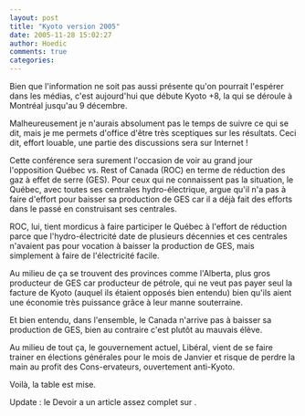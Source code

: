 ```yaml
---
layout: post
title: "Kyoto version 2005"
date: 2005-11-28 15:02:27
author: Hoedic
comments: true
categories: 
---
```



Bien que l'information ne soit pas aussi présente qu'on pourrait l'espérer dans les médias, c'est aujourd'hui que débute Kyoto +8, la  qui se déroule à Montréal jusqu'au 9 décembre.

Malheureusement je n'aurais absolument pas le temps de suivre ce qui se dit, mais je me permets d'office d'être très sceptiques sur les résultats. Ceci dit, effort louable, une partie des discussions sera  sur Internet !

Cette conférence sera surement l'occasion de voir au grand jour l'opposition Québec vs. Rest of Canada (ROC) en terme de réduction des gaz à effet de serre (GES). Pour ceux qui ne connaissent pas la situation, le Québec, avec toutes ses centrales hydro-électrique, argue qu'il n'a pas à faire d'effort pour baisser sa production de GES car il a déjà fait des efforts dans le passé en construisant ses centrales.

ROC, lui, tient mordicus à faire participer le Québec à l'effort de réduction parce que l'hydro-électricité date de plusieurs décennies et ces centrales n'avaient pas pour vocation à baisser la production de GES, mais simplement à faire de l'électricité facile.

Au milieu de ça se trouvent des provinces comme l'Alberta, plus gros producteur de GES car producteur de pétrole, qui ne veut pas payer seul la facture de Kyoto (auquel ils étaient opposés bien entendu) bien qu'ils aient une économie très puissance grâce à leur manne souterraine.

Et bien entendu, dans l'ensemble, le Canada n'arrive pas à baisser sa production de GES, bien au contraire c'est plutôt au mauvais élève.

Au milieu de tout ça, le gouvernement actuel, Libéral, vient de se faire trainer en élections générales pour le mois de Janvier et risque de perdre la main au profit des Cons-ervateurs, ouvertement anti-Kyoto.

Voilà, la table est mise.

Update : le Devoir a un article assez complet sur .